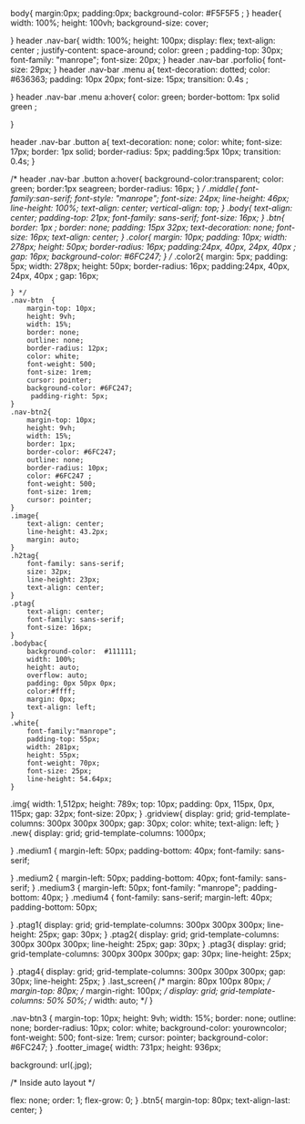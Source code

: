 body{
    margin:0px;
    padding:0px;
    background-color: #F5F5F5 ;
}
header{
    width: 100%;
    height: 100vh;
    background-size: cover;


}
header .nav-bar{
    width: 100%;
    height: 100px;
    display: flex;
    text-align: center ;
    justify-content: space-around;
    color: green ;
    padding-top: 30px;
    font-family: "manrope";
    font-size: 20px;
}
header .nav-bar .porfolio{
    font-size: 29px;
}
header .nav-bar .menu a{
     text-decoration: dotted;
     color: #636363;
     padding: 10px 20px;
     font-size: 15px;
     transition: 0.4s ;

}
header .nav-bar .menu a:hover{
     color: green;
     border-bottom: 1px solid green ;

}


header .nav-bar .button a{
    text-decoration: none;
    color: white;
    font-size: 17px;
    border: 1px solid;
    border-radius: 5px;
    padding:5px 10px;
    transition: 0.4s;
}

/* header .nav-bar .button a:hover{
    background-color:transparent;
    color: green;
    border:1px seagreen;
     border-radius: 16px;
} */
.middle{
    font-family:san-serif;
    font-style: "manrope";
    font-size: 24px;
    line-height: 46px;
    line-height: 100%;
    text-align: center;
    vertical-align: top;
}
.body{
    text-align: center;
    padding-top: 21px;
    font-family: sans-serif;
    font-size: 16px;
}
.btn{
       border: 1px ;
        border: none;
        padding: 15px 32px;
        text-decoration: none;
        font-size: 16px;
        text-align: center;
    }
    .color{
      margin: 10px;
      padding: 10px;
      width: 278px;
      height: 50px;
      border-radius: 16px;
      padding:24px, 40px, 24px, 40px ;
      gap: 16px;
      background-color: #6FC247;
    }
    /* .color2{
        margin: 5px;
        padding: 5px;
        width: 278px;
        height: 50px;
        border-radius: 16px;
        padding:24px, 40px, 24px, 40px ;
        gap: 16px;
      
    } */
    .nav-btn  {
        margin-top: 10px;
        height: 9vh;
        width: 15%;
        border: none;
        outline: none;
        border-radius: 12px;
        color: white;
        font-weight: 500;
        font-size: 1rem;
        cursor: pointer;
        background-color: #6FC247;
         padding-right: 5px;
    }
    .nav-btn2{
        margin-top: 10px;
        height: 9vh;
        width: 15%;
        border: 1px;
        border-color: #6FC247;
        outline: none;
        border-radius: 10px;
        color: #6FC247 ;
        font-weight: 500;
        font-size: 1rem;
        cursor: pointer;
    }
    .image{
        text-align: center;
        line-height: 43.2px;
        margin: auto;
    }
    .h2tag{
        font-family: sans-serif;
        size: 32px;
        line-height: 23px;
        text-align: center;
    }
    .ptag{
        text-align: center;
        font-family: sans-serif;
        font-size: 16px;
    }
    .bodybac{
        background-color:  #111111;
        width: 100%;
        height: auto;
        overflow: auto;
        padding: 0px 50px 0px;
        color:#ffff;
        margin: 0px;
        text-align: left;
    }
    .white{
        font-family:"manrope";
        padding-top: 55px;
        width: 281px;
        height: 55px;
        font-weight: 70px;
        font-size: 25px;
        line-height: 54.64px;
    }
.img{
    width: 1,512px;
    height: 789x;
    top: 10px;
    padding: 0px, 115px, 0px, 115px;
    gap: 32px;
    font-size: 20px;
}
.gridview{
    display: grid;
    grid-template-columns: 300px 300px 300px;
    gap: 30px;
    color: white;
    text-align: left;
}
.new{
    display: grid;
    grid-template-columns: 1000px;

}
.medium1 {
    margin-left: 50px;
    padding-bottom: 40px;
    font-family: sans-serif;

}
.medium2 {
    margin-left: 50px;
    padding-bottom: 40px;
    font-family: sans-serif;
}
.medium3 {
    margin-left: 50px;
    font-family: "manrope";
    padding-bottom: 40px;
}
.medium4 {
    font-family: sans-serif;
    margin-left: 40px;
    padding-bottom: 50px;

}
.ptag1{
    display: grid;
    grid-template-columns: 300px 300px 300px;
    line-height: 25px;
    gap: 30px;
}
.ptag2{
    display: grid;
    grid-template-columns: 300px 300px 300px;
    line-height: 25px;
    gap: 30px;
}
.ptag3{
    display: grid;
    grid-template-columns: 300px 300px 300px;
    gap: 30px;
    line-height: 25px;

}
.ptag4{
    display: grid;
    grid-template-columns: 300px 300px 300px;
    gap: 30px;
    line-height: 25px;
}
.last_screen{
    /* margin: 80px 100px 80px; */
    margin-top: 80px;
    /* margin-right: 100px; */
    display: grid;
    grid-template-columns: 50% 50%;
    /* width: auto; */
}

.nav-btn3 {
    margin-top: 10px;
    height: 9vh;
    width: 15%;
    border: none;
    outline: none;
    border-radius: 10px;
    color: white;
    background-color: yourowncolor;
    font-weight: 500;
    font-size: 1rem;
    cursor: pointer;
    background-color: #6FC247;
}
.footter_image{
    width: 731px;
height: 936px;

background: url(.jpg);

/* Inside auto layout */

flex: none;
order: 1;
flex-grow: 0;
}
.btn5{
    margin-top: 80px;
    text-align-last: center;
}
